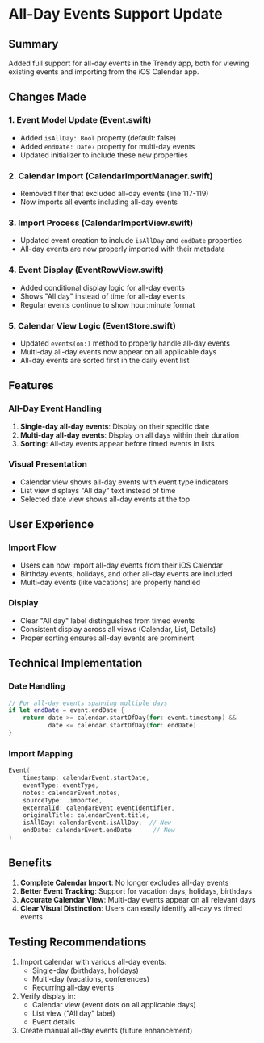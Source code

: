 # All-Day Events Support Update

## Summary
Added full support for all-day events in the Trendy app, both for viewing existing events and importing from the iOS Calendar app.

## Changes Made

### 1. **Event Model Update** (Event.swift)
- Added `isAllDay: Bool` property (default: false)
- Added `endDate: Date?` property for multi-day events
- Updated initializer to include these new properties

### 2. **Calendar Import** (CalendarImportManager.swift)
- Removed filter that excluded all-day events (line 117-119)
- Now imports all events including all-day events

### 3. **Import Process** (CalendarImportView.swift)
- Updated event creation to include `isAllDay` and `endDate` properties
- All-day events are now properly imported with their metadata

### 4. **Event Display** (EventRowView.swift)
- Added conditional display logic for all-day events
- Shows "All day" instead of time for all-day events
- Regular events continue to show hour:minute format

### 5. **Calendar View Logic** (EventStore.swift)
- Updated `events(on:)` method to properly handle all-day events
- Multi-day all-day events now appear on all applicable days
- All-day events are sorted first in the daily event list

## Features

### All-Day Event Handling
1. **Single-day all-day events**: Display on their specific date
2. **Multi-day all-day events**: Display on all days within their duration
3. **Sorting**: All-day events appear before timed events in lists

### Visual Presentation
- Calendar view shows all-day events with event type indicators
- List view displays "All day" text instead of time
- Selected date view shows all-day events at the top

## User Experience

### Import Flow
- Users can now import all-day events from their iOS Calendar
- Birthday events, holidays, and other all-day events are included
- Multi-day events (like vacations) are properly handled

### Display
- Clear "All day" label distinguishes from timed events
- Consistent display across all views (Calendar, List, Details)
- Proper sorting ensures all-day events are prominent

## Technical Implementation

### Date Handling
```swift
// For all-day events spanning multiple days
if let endDate = event.endDate {
    return date >= calendar.startOfDay(for: event.timestamp) && 
           date <= calendar.startOfDay(for: endDate)
}
```

### Import Mapping
```swift
Event(
    timestamp: calendarEvent.startDate,
    eventType: eventType,
    notes: calendarEvent.notes,
    sourceType: .imported,
    externalId: calendarEvent.eventIdentifier,
    originalTitle: calendarEvent.title,
    isAllDay: calendarEvent.isAllDay,  // New
    endDate: calendarEvent.endDate      // New
)
```

## Benefits
1. **Complete Calendar Import**: No longer excludes all-day events
2. **Better Event Tracking**: Support for vacation days, holidays, birthdays
3. **Accurate Calendar View**: Multi-day events appear on all relevant days
4. **Clear Visual Distinction**: Users can easily identify all-day vs timed events

## Testing Recommendations
1. Import calendar with various all-day events:
   - Single-day (birthdays, holidays)
   - Multi-day (vacations, conferences)
   - Recurring all-day events
2. Verify display in:
   - Calendar view (event dots on all applicable days)
   - List view ("All day" label)
   - Event details
3. Create manual all-day events (future enhancement)